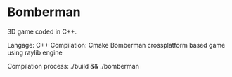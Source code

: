 # Bomberman
3D game coded in C++.

Langage: C++
Compilation: Cmake
Bomberman crossplatform based game using raylib engine

Compilation process: ./build &&
                     ./bomberman
